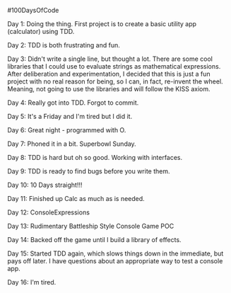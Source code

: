 #100DaysOfCode

Day 1: Doing the thing. First project is to create a basic utility app (calculator) using TDD.

Day 2: TDD is both frustrating and fun.

Day 3: Didn't write a single line, but thought a lot. There are some cool libraries that I could use to evaluate strings as mathematical expressions.  After deliberation and experimentation, I decided that this is just a fun project with no real reason for being, so I can, in fact, re-invent the wheel. Meaning, not going to use the libraries and will follow the KISS axiom.

Day 4: Really got into TDD. Forgot to commit.

Day 5: It's a Friday and I'm tired but I did it.

Day 6: Great night - programmed with O.

Day 7: Phoned it in a bit. Superbowl Sunday.

Day 8: TDD is hard but oh so good. Working with interfaces. 

Day 9: TDD is ready to find bugs before you write them.  

Day 10: 10 Days straight!!!

Day 11: Finished up Calc as much as is needed.

Day 12: ConsoleExpressions

Day 13: Rudimentary Battleship Style Console Game POC

Day 14: Backed off the game until I build a library of effects.

Day 15: Started TDD again, which slows things down in the immediate, but pays off later. I have questions about an appropriate way to test a console app.

Day 16: I'm tired.  